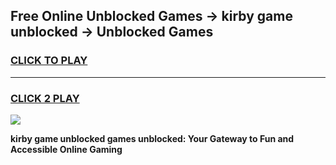 
## Free Online Unblocked Games → kirby game unblocked → Unblocked Games
<h3>
<a href="https://premium.freeplayer.one?title=kirby_game_unblocked&ref=21F">CLICK TO PLAY</a></h3>
<hr>

<h3>
<a href="https://premium.freeplayer.one?title=kirby_game_unblocked&ref=21F">CLICK 2 PLAY</a>
  
</h3>

<a href="https://premium.freeplayer.one?title=kirby_game_unblocked&ref=21F/"><img src="https://clearcache.store/games.png"></a>


**kirby game unblocked games unblocked: Your Gateway to Fun and Accessible Online Gaming**

